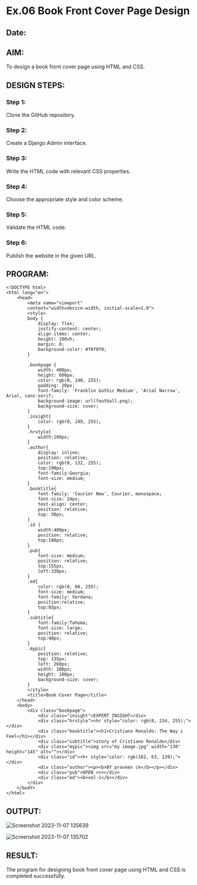 # Ex.06 Book Front Cover Page Design
## Date:

## AIM:
To design a book front cover page using HTML and CSS.

## DESIGN STEPS:

### Step 1:
Clone the GitHub repository.

### Step 2:
Create a Django Admin interface.

### Step 3:
Write the HTML code with relevant CSS properties.

### Step 4:
Choose the appropriate style and color scheme.

### Step 5:
Validate the HTML code.

### Step 6:
Publish the website in the given URL.

## PROGRAM:
```
<!DOCTYPE html>
<html lang="en">
    <head>
        <meta name="viewport" 
        content="width=device-width, initial-scale=1.0">
        <style>
        body {
            display: flex;
            justify-content: center;
            align-items: center;
            height: 100vh;
            margin: 0;
            background-color: #f0f0f0;
        }

        .bookpage {
            width: 400px;
            height: 600px;
            color: rgb(0, 140, 255);
            padding: 20px;
            font-family: 'Franklin Gothic Medium', 'Arial Narrow', Arial, sans-serif;
            background-image: url(football.png);
            background-size: cover;
        }
        .insight{
            color: rgb(0, 149, 255);
        }
        .hrstyle{
            width:100px;
        }
        .author{
            display: inline;
            position: relative;
            color: rgb(0, 132, 255);
            top:190px;
            font-family:Georgia;
            font-size: medium;
        }
        .booktitle{
            font-family: 'Courier New', Courier, monospace;
            font-size: 24px;
            text-align: center;
            position: relative;
            top: 30px;
        }
        .id {
            width:400px;
            position: relative;
            top:180px;
        }
        .pub{
            font-size: medium;
            position: relative;
            top:155px;
            left:330px;
        }
        .ed{
            color: rgb(0, 60, 255);
            font-size: medium;
            font-family: Verdana;
            position:relative;
            top:85px;
        }
        .subtitle{
            font-family:Tahoma;
            font-size: large;
            position: relative;
            top:40px;
        }
        .mypic{
            position: relative;
            top: 135px;
            left: 260px;
            width: 100px;
            height: 100px;
            background-size: cover;
        }
        </style>
        <title>Book Cover Page</title>
    </head>
    <body>
        <div class="bookpage">
            <div class="insight">EXPERT INSIGHT</div>
            <div class="hrstyle"><hr style="color: rgb(0, 234, 255);"></div>
            <div class="booktitle"><h1>Cristiano Ronaldo: The Way i Feel</h1></div>
            <div class="subtitle">story of Cristiano Ronaldo</div>
            <div class="mypic"><img src="my image.jpg" width="130" height="145" alt=""></div>
            <div class="id"><hr style="color: rgb(162, 63, 139);"></div>
            <div class="author"><p><b>BY praveen ck</b></p></div>
            <div class="pub">OPEN >>></div>
            <div class="ed"><b>vol-1</b></div>
        </div>
    </bodY>
</html>
```
## OUTPUT:
![Screenshot 2023-11-07 135639](https://github.com/praveenck23009864/cover/assets/141472050/e2df56e2-986c-479c-b73a-2d40e958ca0d)

![Screenshot 2023-11-07 135702](https://github.com/praveenck23009864/cover/assets/141472050/40b5d6a4-a337-48fe-9d5b-8af134e0a17c)


## RESULT:
The program for designing book front cover page using HTML and CSS is completed successfully.
